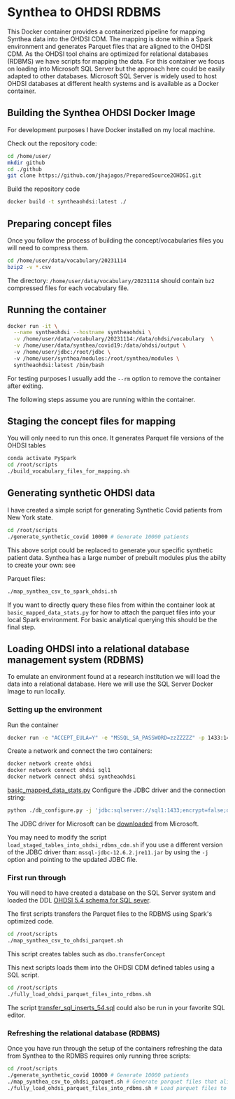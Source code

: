 # Synthea to OHDSI RDBMS

This Docker container provides a containerized pipeline for mapping Synthea data into the OHDSI CDM. The mapping is
done within a Spark environment and generates Parquet files that are aligned to the OHDSI CDM. 
As the OHDSI tool chains are optimized for relational databases (RDBMS) we have scripts for mapping the data. For this container
we focus on loading into Microsoft SQL Server but the approach here could be easily adapted to other databases. 
Microsoft SQL Server is widely used to host OHDSI databases at different health systems and is available as a 
Docker container.

## Building the Synthea OHDSI Docker Image

For development purposes I have Docker installed on my local machine. 

Check out the repository code:
```bash
cd /home/user/
mkdir github
cd ./github
git clone https://github.com/jhajagos/PreparedSource2OHDSI.git
```

Build the repository code
```bash
docker build -t syntheaohdsi:latest ./ 
```

## Preparing concept files
Once you follow the process of building the concept/vocabularies files you will need to compress them.

```bash
cd /home/user/data/vocabulary/20231114
bzip2 -v *.csv

```

The directory: `/home/user/data/vocabulary/20231114` should contain `bz2` compressed files for each 
vocabulary file.


## Running the container
```bash ""
docker run -it \
  --name syntheohdsi --hostname syntheaohdsi \
  -v /home/user/data/vocabulary/20231114:/data/ohdsi/vocabulary  \
  -v /home/user/data/synthea/covid19:/data/ohdsi/output \  
  -v /home/user/jdbc:/root/jdbc \ 
  -v /home/user/synthea/modules:/root/synthea/modules \
  syntheaohdsi:latest /bin/bash 
```

For testing purposes I usually add the `--rm` option to remove the container after exiting.

The following steps assume you are running within the container.


## Staging the concept files for mapping

You will only need to run this once. It generates Parquet file versions of the OHDSI tables

```bash
conda activate PySpark
cd /root/scripts
./build_vocabulary_files_for_mapping.sh
```

## Generating synthetic OHDSI data

I have created a simple script for generating Synthetic Covid patients from New York state.
```bash
cd /root/scripts 
./generate_synthetic_covid 10000 # Generate 10000 patients
```
This above script could be replaced to generate your specific synthetic patient data. Synthea has a large number
of prebuilt modules plus the abilty to create your own: see

Parquet files:
```bash
./map_synthea_csv_to_spark_ohdsi.sh
```
If you want to directly query these files from within the container look at `basic_mapped_data_stats.py` for how to attach the
parquet files into your local Spark environment. For basic analytical querying this should be the final step.

## Loading OHDSI into a relational database management system (RDBMS)

To emulate an environment found at a research institution we will load the data into a relational database. Here we will
use the SQL Server Docker Image to run locally.

### Setting up the environment

Run the container
```bash
docker run -e "ACCEPT_EULA=Y" -e "MSSQL_SA_PASSWORD=zzZZZZZ" -p 1433:1433 --name sql1 --hostname sql1 -d mcr.microsoft.com/mssql/server:2022-latest
```

Create a network and connect the two containers:
```bash
docker network create ohdsi
docker network connect ohdsi sql1
docker network connect ohdsi syntheaohdsi
```
[basic_mapped_data_stats.py](basic_mapped_data_stats.py)
Configure the JDBC driver and the connection string:
```bash
python ./db_configure.py -j 'jdbc:sqlserver://sql1:1433;encrypt=false;database=synthea_ohdsi' -u sa -p zzZZZZZ
```
The JDBC driver for Microsoft can be [downloaded](https://learn.microsoft.com/en-us/sql/connect/jdbc/download-microsoft-jdbc-driver-for-sql-server?view=sql-server-ver16.) from Microsoft.
 
You may need to modify the script `load_staged_tables_into_ohdsi_rdbms_cdm.sh` if you use a different version of the JDBC driver than: `mssql-jdbc-12.6.2.jre11.jar` 
by using the `-j` option and pointing to the updated JDBC file.

### First run through

You will need to have created a database on the SQL Server system and loaded the DDL 
[OHDSI 5.4 schema for SQL sever](https://github.com/OHDSI/CommonDataModel/blob/main/ddl/5.4/sql_server/OMOPCDM_sql_server_5.4_ddl.sql).

The first scripts transfers the Parquet files to the RDBMS using Spark's optimized code. 
```bash
cd /root/scripts
./map_synthea_csv_to_ohdsi_parquet.sh
```
This script creates tables such as `dbo.transferConcept`

This next scripts loads them into the OHDSI CDM defined tables using a SQL script. 
```bash
cd /root/scripts
./fully_load_ohdsi_parquet_files_into_rdbms.sh
```
The script [transfer_sql_inserts_54.sql](..%2F..%2F..%2Fohdsi%2Futilities%2Fsqlserver%2Ftransfer_sql_inserts_54.sql)
could also be run in your favorite SQL editor.

### Refreshing the relational database (RDBMS)

Once you have run through the setup of the containers refreshing the data from Synthea to the RDMBS requires only 
running three scripts:
```bash
cd /root/scripts 
./generate_synthetic_covid 10000 # Generate 10000 patients
./map_synthea_csv_to_ohdsi_parquet.sh # Generate parquet files that align with the OHDSI CDM
./fully_load_ohdsi_parquet_files_into_rdbms.sh # Load parquet files to a RDBMS system (Microsoft SQL Server)
```
